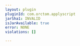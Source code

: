 ```yaml
---
layout: plugin
pluginId: com.orctom.applyscript
jarSha1: INVALID
isJarAvailable: true
error: NONE
violations: []

---
```

